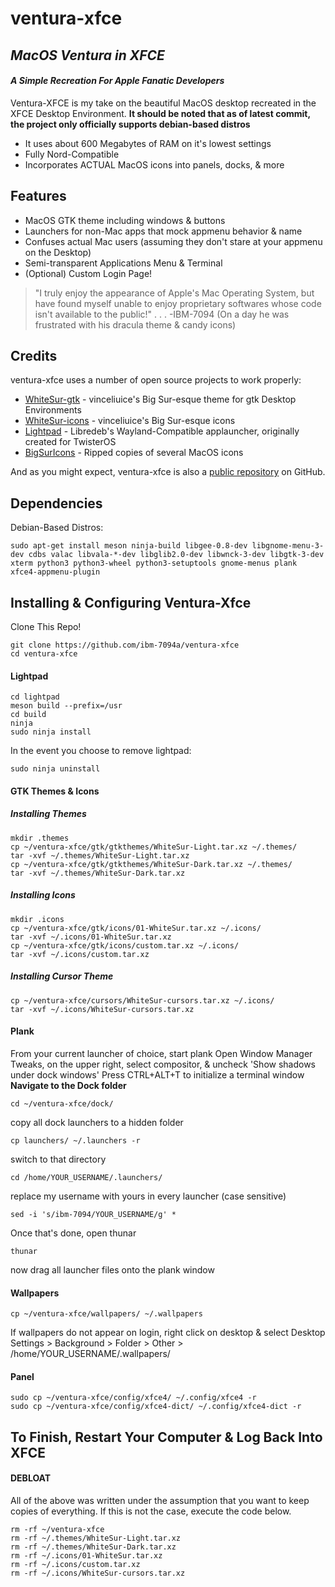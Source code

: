 # ventura-xfce
## _MacOS Ventura in XFCE_
#### _A Simple Recreation For Apple Fanatic Developers_

Ventura-XFCE is my take on the beautiful MacOS desktop
recreated in the XFCE Desktop Environment.
**It should be noted that as of latest commit, the project only officially supports debian-based distros**

- It uses about 600 Megabytes of RAM on it's lowest settings
- Fully Nord-Compatible
- Incorporates ACTUAL MacOS icons into panels, docks, & more

## Features

- MacOS GTK theme including windows & buttons
- Launchers for non-Mac apps that mock appmenu behavior & name
- Confuses actual Mac users (assuming they don't stare at your appmenu on the Desktop)
- Semi-transparent Applications Menu & Terminal
- (Optional) Custom Login Page!


> "I truly enjoy the appearance of Apple's Mac Operating System,
> but have found myself unable to enjoy proprietary softwares whose
> code isn't available to the public!"
> . .   .
> -IBM-7094
> (On a day he was frustrated with his dracula theme & candy icons)

## Credits

ventura-xfce uses a number of open source projects to work properly:

- [WhiteSur-gtk] - vinceliuice's Big Sur-esque theme for gtk Desktop Environments
- [WhiteSur-icons] - vinceliuice's Big Sur-esque icons
- [Lightpad] - Libredeb's Wayland-Compatible applauncher, originally created for TwisterOS
- [BigSurIcons] - Ripped copies of several MacOS icons

And as you might expect, ventura-xfce is also a  [public repository][ventura-xfce]
 on GitHub.

## Dependencies

Debian-Based Distros:
```
sudo apt-get install meson ninja-build libgee-0.8-dev libgnome-menu-3-dev cdbs valac libvala-*-dev libglib2.0-dev libwnck-3-dev libgtk-3-dev xterm python3 python3-wheel python3-setuptools gnome-menus plank xfce4-appmenu-plugin
```
## Installing & Configuring Ventura-Xfce
Clone This Repo!
```
git clone https://github.com/ibm-7094a/ventura-xfce
cd ventura-xfce
```
#### Lightpad
```
cd lightpad
meson build --prefix=/usr
cd build
ninja
sudo ninja install
```
In the event you choose to remove lightpad: 
```
sudo ninja uninstall
```
#### GTK Themes & Icons
##### Installing Themes
```
mkdir .themes
cp ~/ventura-xfce/gtk/gtkthemes/WhiteSur-Light.tar.xz ~/.themes/
tar -xvf ~/.themes/WhiteSur-Light.tar.xz
cp ~/ventura-xfce/gtk/gtkthemes/WhiteSur-Dark.tar.xz ~/.themes/
tar -xvf ~/.themes/WhiteSur-Dark.tar.xz
```
##### Installing Icons
```
mkdir .icons
cp ~/ventura-xfce/gtk/icons/01-WhiteSur.tar.xz ~/.icons/
tar -xvf ~/.icons/01-WhiteSur.tar.xz
cp ~/ventura-xfce/gtk/icons/custom.tar.xz ~/.icons/
tar -xvf ~/.icons/custom.tar.xz
```
##### Installing Cursor Theme
```
cp ~/ventura-xfce/cursors/WhiteSur-cursors.tar.xz ~/.icons/
tar -xvf ~/.icons/WhiteSur-cursors.tar.xz
```
#### Plank
From your current launcher of choice, start plank
Open Window Manager Tweaks, on the upper right, select compositor, & uncheck 'Show shadows under dock windows'
Press CTRL+ALT+T to initialize a terminal window
**Navigate to the Dock folder**
```
cd ~/ventura-xfce/dock/
```
copy all dock launchers to a hidden folder
```
cp launchers/ ~/.launchers -r
```
switch to that directory
```
cd /home/YOUR_USERNAME/.launchers/
```
replace my username with yours in every launcher (case sensitive)
```
sed -i 's/ibm-7094/YOUR_USERNAME/g' *
```
Once that's done, open thunar
```
thunar
```
now drag all launcher files onto the plank window

#### Wallpapers
```
cp ~/ventura-xfce/wallpapers/ ~/.wallpapers
```
If wallpapers do not appear on login, right click on desktop & select
Desktop Settings > Background > Folder > Other > /home/YOUR_USERNAME/.wallpapers/
#### Panel
```
sudo cp ~/ventura-xfce/config/xfce4/ ~/.config/xfce4 -r
sudo cp ~/ventura-xfce/config/xfce4-dict/ ~/.config/xfce4-dict -r
```
## To Finish, Restart Your Computer & Log Back Into XFCE

#### DEBLOAT
All of the above was written under the assumption that you want to keep copies of everything.
If this is not the case, execute the code below.
```
rm -rf ~/ventura-xfce
rm -rf ~/.themes/WhiteSur-Light.tar.xz
rm -rf ~/.themes/WhiteSur-Dark.tar.xz
rm -rf ~/.icons/01-WhiteSur.tar.xz
rm -rf ~/.icons/custom.tar.xz
rm -rf ~/.icons/WhiteSur-cursors.tar.xz
```

   [ventura-xfce]: <https://github.com/ibm-7094a/ventura-xfce>
   [WhiteSur-icons]: <https://github.com/vinceliuice/WhiteSur-icon-theme>
   [WhiteSur-gtk]: <https://github.com/vinceliuice/WhiteSur-gtk-theme>
   [BigSurIcons]: <https://bigsuricons.webflow.io/?ref=producthunt>
   [Lightpad]: <https://github.com/libredeb/lightpad>
